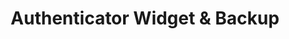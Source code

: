---
layout: bootstrap
title: Authenticator Widget & Backup
description: Secure and fast Two-Factor Authentication manager for iPhone, iPad, iPod, Apple Watch and macOS.
---